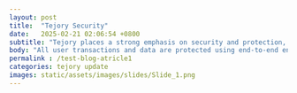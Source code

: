 ```yaml
---
layout: post
title:  "Tejory Security"
date:   2025-02-21 02:06:54 +0800
subtitle: "Tejory places a strong emphasis on security and protection, ensuring that users’ digital assets remain safe from cyber threats, unauthorized access, and fraud. "
body: "All user transactions and data are protected using end-to-end encryption, preventing third parties from intercepting sensitive information. This encryption applies to private keys, login credentials, and communication within the platform."
permalink : /test-blog-atricle1
categories: tejory update
images: static/assets/images/slides/Slide_1.png
---
```

